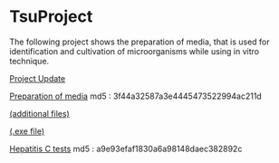 # TsuProject

The following project shows the preparation of media, that is used for identification and cultivation of microorganisms while using in vitro technique. 



[Project Update](https://drive.google.com/open?id=0B0APLXlN_9bObXl3bWVYcS1CN0k)

[Preparation of media](https://drive.google.com/open?id=19HJ9y7fsv03rt2Iu8Vmr3GFC9ETFOVN0) md5 : 3f44a32587a3e4445473522994ac211d

[(additional files)](https://drive.google.com/open?id=1WBPcPJbjpBPoRqxZukoAyHUPBaQZm4H1)

[(.exe file)](https://drive.google.com/open?id=1Dba5BJt5GJBU8bOvfdjPw-5wV0hoVA9O)


[Hepatitis C tests](https://drive.google.com/open?id=1GEi8l9sLsvUGdcGOIM9KLKP4tg_eZVaT) md5 : a9e93efaf1830a6a98148daec382892c


